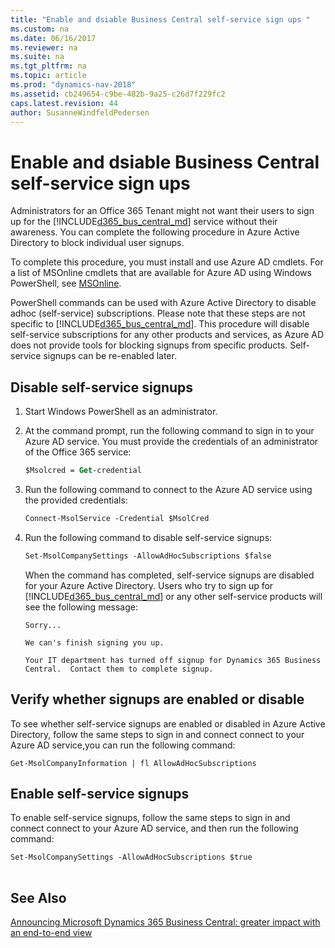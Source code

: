 ```yaml
---
title: "Enable and dsiable Business Central self-service sign ups "
ms.custom: na
ms.date: 06/16/2017
ms.reviewer: na
ms.suite: na
ms.tgt_pltfrm: na
ms.topic: article
ms.prod: "dynamics-nav-2018"
ms.assetid: cb249654-c9be-482b-9a25-c26d7f229fc2
caps.latest.revision: 44
author: SusanneWindfeldPedersen
---
```


# Enable and dsiable Business Central self-service sign ups

Administrators for an Office 365 Tenant might not want their users to sign up for the [!INCLUDE[d365_bus_central_md](includes/d365_bus_central_md.md)] service without their awareness. You can complete the following procedure in Azure Active Directory to block individual user signups.  

To complete this procedure, you must install and use Azure AD cmdlets. For a list of MSOnline cmdlets that are available for Azure AD using Windows PowerShell, see [MSOnline](https://docs.microsoft.com/en-us/powershell/module/MSOnline/?view=azureadps-1.0&redirectedfrom=msdn).   

PowerShell commands can be used with Azure Active Directory to disable adhoc (self-service) subscriptions. Please note that these steps are not specific to [!INCLUDE[d365_bus_central_md](includes/d365_bus_central_md.md)]. This procedure will disable self-service subscriptions for any other products and services, as Azure AD does not provide tools for blocking signups from specific products. Self-service signups can be re-enabled later.

## Disable self-service signups
1. Start Windows PowerShell as an administrator.
2. At the command prompt, run the following command to sign in to your Azure AD service. You must provide the credentials of an administrator of the Office 365 service:

    ```ps
    $Msolcred = Get-credential
    ```
2. Run the following command to connect to the Azure AD service using the provided credentials:

    ```ps
    Connect-MsolService -Credential $MsolCred
    ```

3. Run the following command to disable self-service signups:

    ```ps  
    Set-MsolCompanySettings -AllowAdHocSubscriptions $false 
    ```

    When the command has completed, self-service signups are disabled for your Azure Active Directory. Users who try to sign up for [!INCLUDE[d365_bus_central_md](includes/d365_bus_central_md.md)] or any other self-service products will see the following message:

    `Sorry...`

    `We can's finish signing you up.`
    
    `Your IT department has turned off signup for Dynamics 365 Business Central.  Contact them to complete signup.` 

## Verify whether signups are enabled or disable
To see whether self-service signups are enabled or disabled in Azure Active Directory, follow the same steps to sign in and connect connect to your Azure AD service,you can run the following command:

```
Get-MsolCompanyInformation | fl AllowAdHocSubscriptions
```
 
## Enable self-service signups

To enable self-service signups, follow the same steps to sign in and connect connect to your Azure AD service, and then run the following command:

```ps  
Set-MsolCompanySettings -AllowAdHocSubscriptions $true 
  
```

## See Also  
[Announcing Microsoft Dynamics 365 Business Central: greater impact with an end-to-end view](https://cloudblogs.microsoft.com/dynamics365/2018/03/13/announcing-microsoft-dynamics-365-business-central-greater-impact-with-an-end-to-end-view/)  